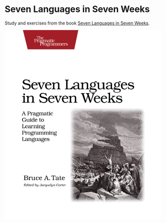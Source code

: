 # Seven Languages in Seven Weeks

Study and exercises from the book [Seven Languages in Seven Weeks][1].

![Seven Languages in Seven Weeks][2]

[1]: http://pragprog.com/book/btlang/seven-languages-in-seven-weeks
[2]: Seven.Languages.in.Seven.Weeks.jpg
